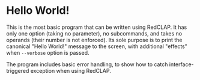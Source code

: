 # Hello World!

This is the most basic program that can be written using RedCLAP.
It has only one option (taking no parameter), no subcommands, and
takes no operands (their number is not enforced).
Its sole purpose is to print the canonical "Hello World!" message to
the screen, with additional "effects" when `--verbose` option is
passed.

The program includes basic error handling, to show how to catch
interface-triggered exception when using RedCLAP.
